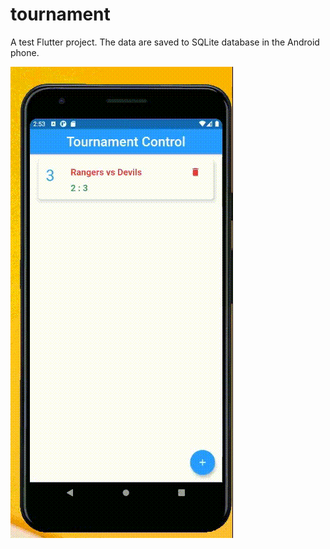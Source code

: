 # tournament

A test Flutter project. The data are saved to SQLite database in the Android phone.

![Screenshots on iOS](./screenshots/NHL_App.gif)


 
